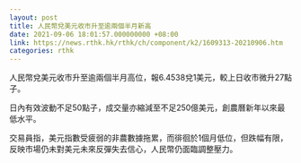 ```yaml
---
layout: post
title: 人民幣兌美元收市升至逾兩個半月新高
date: 2021-09-06 18:01:57.000000000 +08:00
link: https://news.rthk.hk/rthk/ch/component/k2/1609313-20210906.htm
categories: rthk
---
```


人民幣兌美元收市升至逾兩個半月高位，報6.4538兌1美元，較上日收市微升27點子。

日內有效波動不足50點子，成交量亦縮減至不足250億美元，創農曆新年以來最低水平。

交易員指，美元指數受疲弱的非農數據拖累，而徘徊於1個月低位，但跌幅有限，反映市場仍未對美元未來反彈失去信心，人民幣仍面臨調整壓力。
